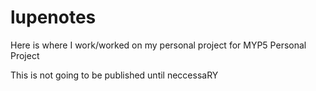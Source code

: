 # lupenotes
Here is where I work/worked on my personal project for MYP5 Personal Project



This is not going to be published until neccessaRY
